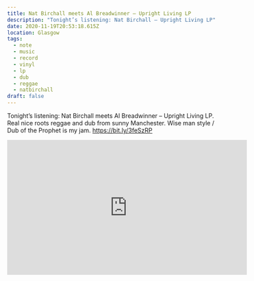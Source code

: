 ```yaml
---
title: Nat Birchall meets Al Breadwinner – Upright Living LP
description: "Tonight’s listening: Nat Birchall – Upright Living LP"
date: 2020-11-19T20:53:18.615Z
location: Glasgow
tags:
  - note
  - music
  - record
  - vinyl
  - lp
  - dub
  - reggae
  - natbirchall
draft: false
---
```

Tonight’s listening: Nat Birchall meets Al Breadwinner – Upright Living LP. Real nice roots reggae and dub from sunny Manchester. Wise man style / Dub of the Prophet is my jam. <https://bit.ly/3feSzRP>

<div class="aspect-ratio-wide">
<iframe title="Nat Birchall meets Al Breadwinner – Wise Man Style / Dub of the Prophet" width="560" height="315" src="https://www.youtube-nocookie.com/embed/101Ygbe8U50" frameborder="0" allow="accelerometer; autoplay; clipboard-write; encrypted-media; gyroscope; picture-in-picture" allowfullscreen></iframe>
</div>
